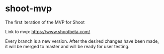 # shoot-mvp
The first iteration of the MVP for Shoot

Link to mvp: https://www.shootbeta.com/

Every branch is a new version. After the desired changes have been made, it will be merged to master and will be ready for user testing.
